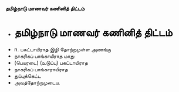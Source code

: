 **தமிழ்நாடு மாணவர் கணினித் திட்டம்**
- # தமிழ்நாடு மாணவர் கணினித் திட்டம்
- n. பகட்டாயிராத இழி தோற்றமுள்ள அணங்கு
- நாகரிகப் பாங்காயிராத மாது
- (பெயரடை) (உடுப்பு) பகட்டாயிராத
- நாகரிகப் பாங்காராயிராத
- துப்புக்கெட்ட
- அவத்தோற்றமுடைய.

